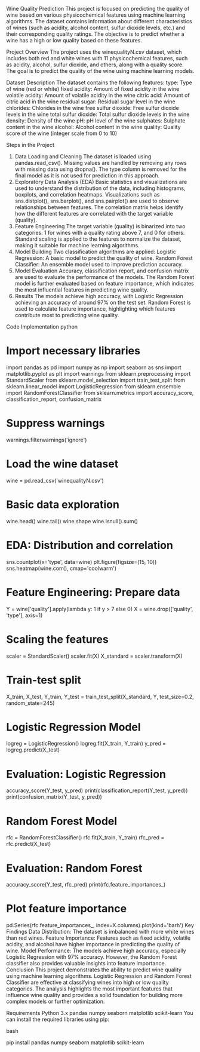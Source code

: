 Wine Quality Prediction
This project is focused on predicting the quality of wine based on various physicochemical features using machine learning algorithms. The dataset contains information about different characteristics of wines (such as acidity, alcohol content, sulfur dioxide levels, etc.) and their corresponding quality ratings. The objective is to predict whether a wine has a high or low quality based on these features.

Project Overview
The project uses the winequalityN.csv dataset, which includes both red and white wines with 11 physicochemical features, such as acidity, alcohol, sulfur dioxide, and others, along with a quality score. The goal is to predict the quality of the wine using machine learning models.

Dataset Description
The dataset contains the following features:
type: Type of wine (red or white)
fixed acidity: Amount of fixed acidity in the wine
volatile acidity: Amount of volatile acidity in the wine
citric acid: Amount of citric acid in the wine
residual sugar: Residual sugar level in the wine
chlorides: Chlorides in the wine
free sulfur dioxide: Free sulfur dioxide levels in the wine
total sulfur dioxide: Total sulfur dioxide levels in the wine
density: Density of the wine
pH: pH level of the wine
sulphates: Sulphate content in the wine
alcohol: Alcohol content in the wine
quality: Quality score of the wine (integer scale from 0 to 10)

Steps in the Project
1. Data Loading and Cleaning
The dataset is loaded using pandas.read_csv().
Missing values are handled by removing any rows with missing data using dropna().
The type column is removed for the final model as it is not used for prediction in this approach.
2. Exploratory Data Analysis (EDA)
Basic statistics and visualizations are used to understand the distribution of the data, including histograms, boxplots, and correlation heatmaps.
Visualizations such as sns.distplot(), sns.barplot(), and sns.pairplot() are used to observe relationships between features.
The correlation matrix helps identify how the different features are correlated with the target variable (quality).
3. Feature Engineering
The target variable (quality) is binarized into two categories: 1 for wines with a quality rating above 7, and 0 for others.
Standard scaling is applied to the features to normalize the dataset, making it suitable for machine learning algorithms.
4. Model Building
Two classification algorithms are applied:
Logistic Regression: A basic model to predict the quality of wine.
Random Forest Classifier: An ensemble model used to improve prediction accuracy.
5. Model Evaluation
Accuracy, classification report, and confusion matrix are used to evaluate the performance of the models.
The Random Forest model is further evaluated based on feature importance, which indicates the most influential features in predicting wine quality.
6. Results
The models achieve high accuracy, with Logistic Regression achieving an accuracy of around 97% on the test set.
Random Forest is used to calculate feature importance, highlighting which features contribute most to predicting wine quality.

Code Implementation
python

# Import necessary libraries
import pandas as pd
import numpy as np
import seaborn as sns
import matplotlib.pyplot as plt
import warnings
from sklearn.preprocessing import StandardScaler
from sklearn.model_selection import train_test_split
from sklearn.linear_model import LogisticRegression
from sklearn.ensemble import RandomForestClassifier
from sklearn.metrics import accuracy_score, classification_report, confusion_matrix

# Suppress warnings
warnings.filterwarnings('ignore')

# Load the wine dataset
wine = pd.read_csv('winequalityN.csv')

# Basic data exploration
wine.head()
wine.tail()
wine.shape
wine.isnull().sum()

# EDA: Distribution and correlation
sns.countplot(x='type', data=wine)
plt.figure(figsize=(15, 10))
sns.heatmap(wine.corr(), cmap='coolwarm')

# Feature Engineering: Prepare data
Y = wine['quality'].apply(lambda y: 1 if y > 7 else 0)
X = wine.drop(['quality', 'type'], axis=1)

# Scaling the features
scaler = StandardScaler()
scaler.fit(X)
X_standard = scaler.transform(X)

# Train-test split
X_train, X_test, Y_train, Y_test = train_test_split(X_standard, Y, test_size=0.2, random_state=245)

# Logistic Regression Model
logreg = LogisticRegression()
logreg.fit(X_train, Y_train)
y_pred = logreg.predict(X_test)

# Evaluation: Logistic Regression
accuracy_score(Y_test, y_pred)
print(classification_report(Y_test, y_pred))
print(confusion_matrix(Y_test, y_pred))

# Random Forest Model
rfc = RandomForestClassifier()
rfc.fit(X_train, Y_train)
rfc_pred = rfc.predict(X_test)

# Evaluation: Random Forest
accuracy_score(Y_test, rfc_pred)
print(rfc.feature_importances_)

# Plot feature importance
pd.Series(rfc.feature_importances_, index=X.columns).plot(kind='barh')
Key Findings
Data Distribution: The dataset is imbalanced with more white wines than red wines.
Feature Importance: Features such as fixed acidity, volatile acidity, and alcohol have higher importance in predicting the quality of wine.
Model Performance: The models achieve high accuracy, especially Logistic Regression with 97% accuracy. However, the Random Forest classifier also provides valuable insights into feature importance.
Conclusion
This project demonstrates the ability to predict wine quality using machine learning algorithms. Logistic Regression and Random Forest Classifier are effective at classifying wines into high or low quality categories. The analysis highlights the most important features that influence wine quality and provides a solid foundation for building more complex models or further optimization.

Requirements
Python 3.x
pandas
numpy
seaborn
matplotlib
scikit-learn
You can install the required libraries using pip:

bash

pip install pandas numpy seaborn matplotlib scikit-learn
